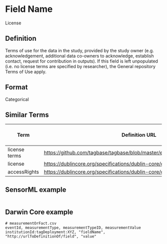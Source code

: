 # Field Name
License

## Definition 
Terms of use for the data in the study, provided by the study owner (e.g. acknowledgement, additional data co-owners to acknowledge, establish contact, request for contribution in outputs). If this field is left unpopulated (i.e. no license terms are specified by researcher), the General repository Terms of Use apply.

## Format
Categorical

## Similar Terms 
|Term|Definition URL|Source Vocabulary Publisher/Creator|
|----|----------|-----------------|
|license terms|https://github.com/tagbase/tagbase/blob/master/eTagMetadataInventory.csv#L7|Tagbase|
|license|https://dublincore.org/specifications/dublin-core/dcmi-terms/#license|Darwin Core|
|accessRights|https://dublincore.org/specifications/dublin-core/dcmi-terms/#accessRights|Darwin Core|

## SensorML example
```xml

```
## Darwin Core example
```csv
# measurementOrFact.csv
eventId, measurementType, measurementTypeID, measurementValue
institutionId:tagDeployment:XYZ, "fieldName", "http://urlToDefinitionOf/field", "value"
```
